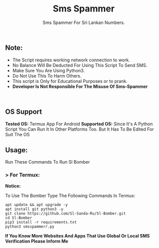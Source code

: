 <h1 align="center">Sms Spammer</h1>
<p align="center">Sms Spammer For Sri Lankan Numbers.</p><br>

## Note:
- The Script requires working network connection to work.
- No Balance Will Be Deducted For Using This Script To Send SMS.
- Make Sure You Are Using Python3.
- Do Not Use This To Harm Others.
- This script is Only for Educational Purposes or to prank.
- **Developer Is Not Responsible For The Misuse Of Sms-Spammer**
<br>

## OS Support
**Tested OS:**
Termux App For Android
**Supported OS:**
Since It's A Python Script You Can Run It In Other Platforms Too. But It Has To Be Edited For Suit The OS

## Usage:

Run These Commands To Run Sl Bomber

### > For Termux:

**Notice:** 

To Use The Bomber Type The Following Commands In Termux:
```
apt update && apt upgrade -y
apt install git python3 -y
git clone https://github.com/Sl-Sanda-Ru/Sl-Bomber.git
cd Sl-Bomber
pip3 install -r requirements.txt
python3 smsspammerr.py
```
**If You Know More Websites And Apps That Use Global Or Local SMS Verification Please Inform Me**
